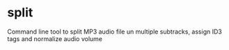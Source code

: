 # split
Command line tool to split MP3 audio file un multiple subtracks, assign ID3 tags and normalize audio volume

